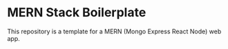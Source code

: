 # MERN Stack Boilerplate

This repository is a template for a MERN (Mongo Express React Node) web app. 
